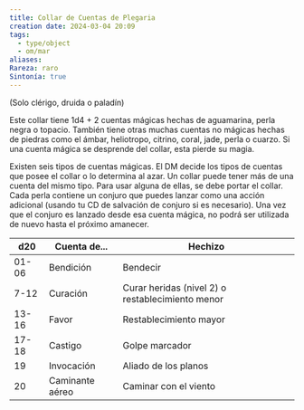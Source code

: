 ```yaml
---
title: Collar de Cuentas de Plegaria
creation date: 2024-03-04 20:09
tags:
  - type/object
  - om/mar
aliases: 
Rareza: raro
Sintonía: true
---
```

(Solo clérigo, druida o paladín)

Este collar tiene 1d4 + 2 cuentas mágicas hechas de aguamarina, perla negra o topacio. También tiene otras muchas cuentas no mágicas hechas de piedras como el ámbar, heliotropo, citrino, coral, jade, perla o cuarzo. Si una cuenta mágica se desprende del collar, esta pierde su magia.

Existen seis tipos de cuentas mágicas. El DM decide los tipos de cuentas que posee el collar o lo determina al azar. Un collar puede tener más de una cuenta del mismo tipo. Para usar alguna de ellas, se debe portar el collar. Cada perla contiene un conjuro que puedes lanzar como una acción adicional (usando tu CD de salvación de conjuro si es necesario). Una vez que el conjuro es lanzado desde esa cuenta mágica, no podrá ser utilizada de nuevo hasta el próximo amanecer.


| d20   | Cuenta de...    | Hechizo                                          |
| ----- | --------------- | ------------------------------------------------ |
| 01-06 | Bendición       | Bendecir                                         |
| 7-12  | Curación        | Curar heridas (nivel 2) o restablecimiento menor |
| 13-16 | Favor           | Restablecimiento mayor                           |
| 17-18 | Castigo         | Golpe marcador                                   |
| 19    | Invocación      | Aliado de los planos                             |
| 20    | Caminante aéreo | Caminar con el viento                            |


 

 
 
  

